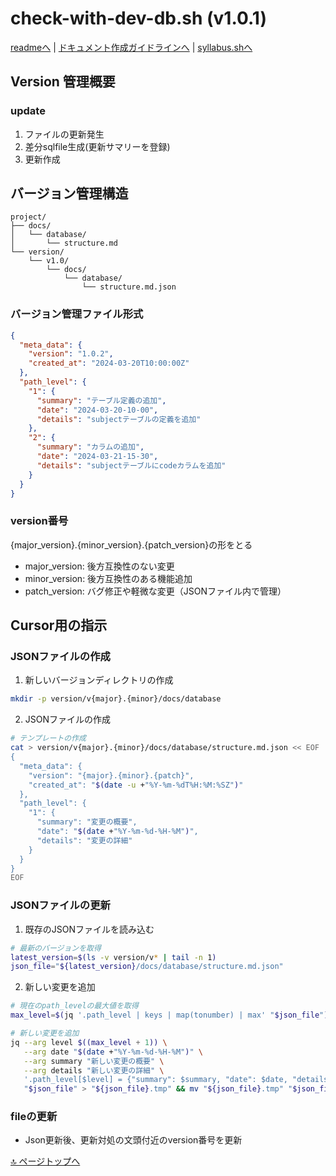 <!--
更新時の注意事項:
- 準拠とは、類推せずに内容に従うこと
- file作成や削除は、必ず事前に承認を受けること
- 更新は docs/doc.md に準拠すること
- 更新の登録を要求された場合は、/docs/version_control.md に準拠して実行
-->

# check-with-dev-db.sh (v1.0.1)

[readmeへ](../README.md) | [ドキュメント作成ガイドラインへ](../doc.md) | [syllabus.shへ](./syllabus.md)

## Version 管理概要
### update
1. ファイルの更新発生
2. 差分sqlfile生成(更新サマリーを登録)
3. 更新作成

## バージョン管理構造
```
project/
├── docs/
│   └── database/
│       └── structure.md
└── version/
    └── v1.0/
        └── docs/
            └── database/
                └── structure.md.json
```

### バージョン管理ファイル形式
```json
{
  "meta_data": {
    "version": "1.0.2",
    "created_at": "2024-03-20T10:00:00Z"
  },
  "path_level": {
    "1": {
      "summary": "テーブル定義の追加",
      "date": "2024-03-20-10-00",
      "details": "subjectテーブルの定義を追加"
    },
    "2": {
      "summary": "カラムの追加",
      "date": "2024-03-21-15-30",
      "details": "subjectテーブルにcodeカラムを追加"
    }
  }
}
```

### version番号
{major_version}.{minor_version}.{patch_version}の形をとる
- major_version: 後方互換性のない変更
- minor_version: 後方互換性のある機能追加
- patch_version: バグ修正や軽微な変更（JSONファイル内で管理）

## Cursor用の指示
### JSONファイルの作成
1. 新しいバージョンディレクトリの作成
```bash
mkdir -p version/v{major}.{minor}/docs/database
```

2. JSONファイルの作成
```bash
# テンプレートの作成
cat > version/v{major}.{minor}/docs/database/structure.md.json << EOF
{
  "meta_data": {
    "version": "{major}.{minor}.{patch}",
    "created_at": "$(date -u +"%Y-%m-%dT%H:%M:%SZ")"
  },
  "path_level": {
    "1": {
      "summary": "変更の概要",
      "date": "$(date +"%Y-%m-%d-%H-%M")",
      "details": "変更の詳細"
    }
  }
}
EOF
```

### JSONファイルの更新
1. 既存のJSONファイルを読み込む
```bash
# 最新のバージョンを取得
latest_version=$(ls -v version/v* | tail -n 1)
json_file="${latest_version}/docs/database/structure.md.json"
```

2. 新しい変更を追加
```bash
# 現在のpath_levelの最大値を取得
max_level=$(jq '.path_level | keys | map(tonumber) | max' "$json_file")

# 新しい変更を追加
jq --arg level $((max_level + 1)) \
   --arg date "$(date +"%Y-%m-%d-%H-%M")" \
   --arg summary "新しい変更の概要" \
   --arg details "新しい変更の詳細" \
   '.path_level[$level] = {"summary": $summary, "date": $date, "details": $details}' \
   "$json_file" > "${json_file}.tmp" && mv "${json_file}.tmp" "$json_file"
```

### fileの更新
- Json更新後、更新対処の文頭付近のversion番号を更新

[🔝 ページトップへ](#check-with-dev-dbsh) 